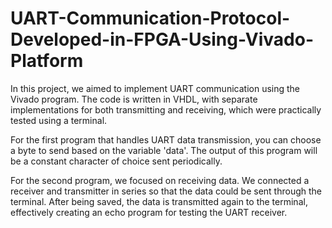 # UART-Communication-Protocol-Developed-in-FPGA-Using-Vivado-Platform

In this project, we aimed to implement UART communication using the Vivado program. The code is written in VHDL, with separate implementations for both transmitting and receiving, which were practically tested using a terminal. 

For the first program that handles UART data transmission, you can choose a byte to send based on the variable 'data'. The output of this program will be a constant character of choice sent periodically. 

For the second program, we focused on receiving data. We connected a receiver and transmitter in series so that the data could be sent through the terminal. After being saved, the data is transmitted again to the terminal, effectively creating an echo program for testing the UART receiver.
